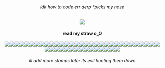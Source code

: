 <h6 align="center">idk how to code err derp *picks my nose</h6>
<p align="center"> <image src="8a22f273635e17d1fab3d9d4954953cc.gif">
  
<h4 align="center">read my straw o_O</h4>
<p align="center"> <image src="yaoi.jpg"><image src="re1.webp"><image src="dead wesker.webp"><image src="stars.webp"><image src="re2.png"><image src="re3.png"><image src="re4logo.gif"><image src="re4.png"><image src="wesker.webp"><image src="silenthill.jpg"><image src="daeho.webp"><image src="hi thanos.webp"><image src="thanos.webp"><image src="i love yaoi.png"><image src="oh god.gif"><image src="untildawn.gif"><image src="chris.gif"><image src="josh.png"><image src="funger.png"><image src="cahara.png"><image src="ragnvaldr.png"><image src="enki.png"><image src="darce.png"><image src="levi.png"><image src="drama.webp"><image src="baebae.webp"><image src="top.webp"><image src="bauhaus.png"><image src="specimen.png"><image src="cure.png"><image src="siouxsie1.png"><image src="siouxsie.webp"><image src="donnie.webp"><image src="fight club.webp"><image src="narrator.webp"><image src="tyler.webp"><image src="end.webp"><image src="brokeback 2.webp"><image src="brokeback 1.webp"><image src="brokeback 3.webp"><image src="death note.webp"><image src="zombies.webp"><image src="lab specimen.png"><image src="fish.png"><image src="spongebob.webp"><image src="gay plankton.webp">
<h6 align="center">ill add more stamps later its evil hunting them down</h6>
